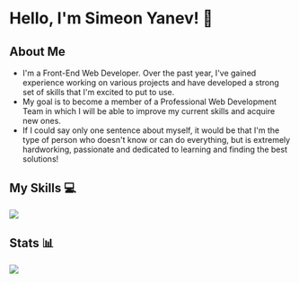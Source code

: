 # Hello, I'm Simeon Yanev! 👋

## About Me 
- I'm a Front-End Web Developer. Over the past year, I've gained experience working on various projects and have developed a strong set of skills that I'm excited to put to use. 
- My goal is to become a member of a Professional Web Development Team in which I will be able to improve my current skills and acquire new ones. 
- If I could say only one sentence about myself, it would be that I'm the type of person who doesn't know or can do everything, but is extremely hardworking, passionate and dedicated to learning and finding the best solutions!

## My Skills 💻
<p align="left">
  <a href="https://skillicons.dev">
    <img src="https://skillicons.dev/icons?i=js,react,html,css,bootstrap,tailwind,sass,styledcomponents,materialui,firebase,github,git,jquery,redux,vscode" />
  </a>
</p>

## Stats 📊
<img src="https://github-readme-stats.vercel.app/api?username=simeonYanev&show_icons=true&theme=react" />



